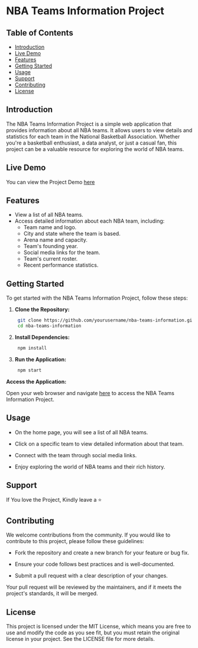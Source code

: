 # NBA Teams Information Project

## Table of Contents

- [Introduction](#introduction)
- [Live Demo](#live-demo)
- [Features](#features)
- [Getting Started](#getting-started)
- [Usage](#usage)
- [Support](#support)
- [Contributing](#contributing)
- [License](#license)

## Introduction

The NBA Teams Information Project is a simple web application that provides information about all NBA teams. It allows users to view details and statistics for each team in the National Basketball Association. Whether you're a basketball enthusiast, a data analyst, or just a casual fan, this project can be a valuable resource for exploring the world of NBA teams.

## Live Demo

You can view the Project Demo [here](https://my-nba-solobarine.vercel.app)

## Features

- View a list of all NBA teams.
- Access detailed information about each NBA team, including:
  - Team name and logo.
  - City and state where the team is based.
  - Arena name and capacity.
  - Team's founding year.
  - Social media links for the team.
  - Team's current roster.
  - Recent performance statistics.

## Getting Started

To get started with the NBA Teams Information Project, follow these steps:

1. **Clone the Repository:**

   ```bash
    git clone https://github.com/yourusername/nba-teams-information.git
    cd nba-teams-information
   ```

2. **Install Dependencies:**

   ```bash
    npm install
   ```

3. **Run the Application:**

   ```bash
    npm start
   ```

**Access the Application:**

Open your web browser and navigate [here](http://localhost:3000) to access the NBA Teams Information Project.

## Usage

- On the home page, you will see a list of all NBA teams.

- Click on a specific team to view detailed information about that team.

- Connect with the team through social media links.

- Enjoy exploring the world of NBA teams and their rich history.

## Support

If You love the Project, Kindly leave a :star:

## Contributing

We welcome contributions from the community. If you would like to contribute to this project, please follow these guidelines:

- Fork the repository and create a new branch for your feature or bug fix.

- Ensure your code follows best practices and is well-documented.

- Submit a pull request with a clear description of your changes.

Your pull request will be reviewed by the maintainers, and if it meets the project's standards, it will be merged.

## License

This project is licensed under the MIT License, which means you are free to use and modify the code as you see fit, but you must retain the original license in your project. See the LICENSE file for more details.
